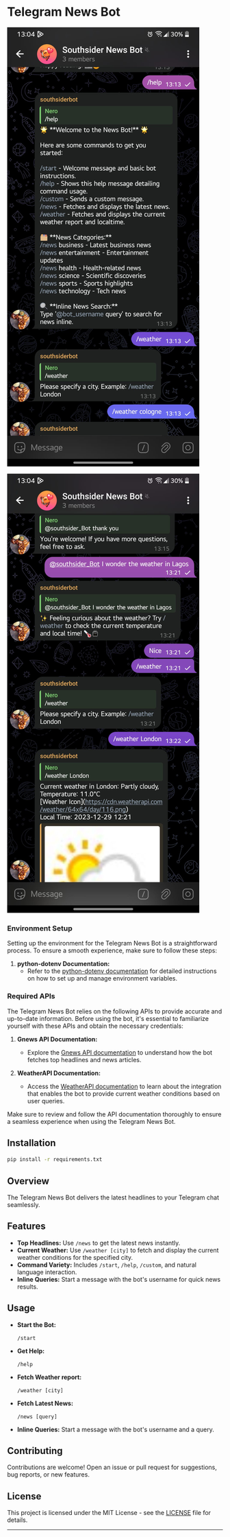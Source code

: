 # Telegram News Bot

![Chat Screen 1](screen1.jpg)

![Chat Screen 2](screen2.jpg)

### Environment Setup

Setting up the environment for the Telegram News Bot is a straightforward process. To ensure a smooth experience, make sure to follow these steps:

1. **python-dotenv Documentation:**
   - Refer to the [python-dotenv documentation](https://pypi.org/project/python-dotenv/) for detailed instructions on how to set up and manage environment variables.

### Required APIs

The Telegram News Bot relies on the following APIs to provide accurate and up-to-date information. Before using the bot, it's essential to familiarize yourself with these APIs and obtain the necessary credentials:

1. **Gnews API Documentation:**

   - Explore the [Gnews API documentation](https://gnews.io/docs/v4#introduction) to understand how the bot fetches top headlines and news articles.

2. **WeatherAPI Documentation:**
   - Access the [WeatherAPI documentation](https://www.weatherapi.com/docs/) to learn about the integration that enables the bot to provide current weather conditions based on user queries.

Make sure to review and follow the API documentation thoroughly to ensure a seamless experience when using the Telegram News Bot.

## Installation

```bash
pip install -r requirements.txt
```

## Overview

The Telegram News Bot delivers the latest headlines to your Telegram chat seamlessly.

## Features

- **Top Headlines:** Use `/news` to get the latest news instantly.
- **Current Weather:** Use `/weather [city]` to fetch and display the current weather conditions for the specified city.
- **Command Variety:** Includes `/start`, `/help`, `/custom`, and natural language interaction.
- **Inline Queries:** Start a message with the bot's username for quick news results.

## Usage

- **Start the Bot:**

  ```
  /start
  ```

- **Get Help:**

  ```
  /help
  ```

- **Fetch Weather report:**

  ```
  /weather [city]
  ```

- **Fetch Latest News:**

  ```
  /news [query]
  ```

- **Inline Queries:**
  Start a message with the bot's username and a query.

## Contributing

Contributions are welcome! Open an issue or pull request for suggestions, bug reports, or new features.

## License

This project is licensed under the MIT License - see the [LICENSE](LICENSE) file for details.

---
